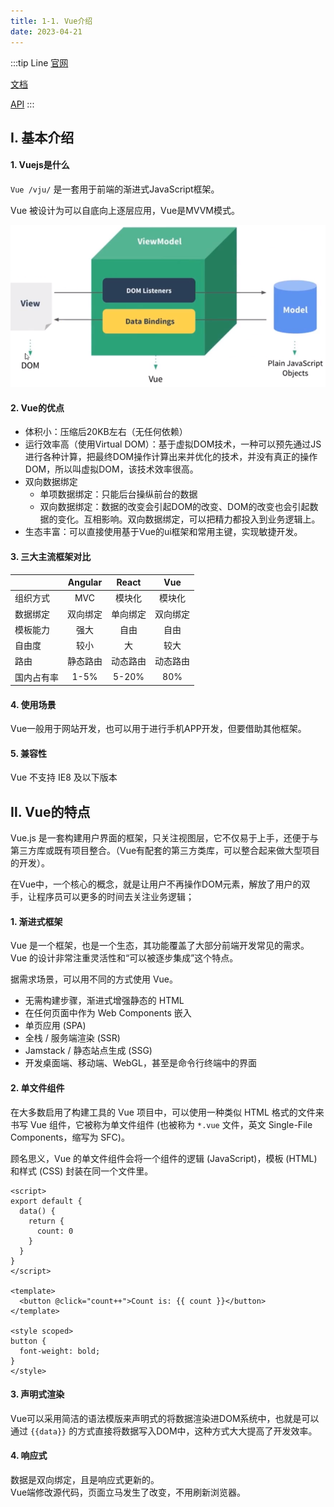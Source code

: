```yaml
---
title: 1-1. Vue介绍
date: 2023-04-21
---
```

:::tip Line
[官网](https://cn.vuejs.org/)

[文档](https://cn.vuejs.org/guide)   

[API](https://cn.vuejs.org/api/)
:::


## Ⅰ. 基本介绍
#### 1. Vuejs是什么
`Vue /vju/`  是一套用于前端的渐进式JavaScript框架。

Vue 被设计为可以自底向上逐层应用，Vue是MVVM模式。

![1-1-1](/img/vue/vue/1-1-1.png)


#### 2. Vue的优点
- 体积小：压缩后20KB左右（无任何依赖）
- 运行效率高（使用Virtual DOM）：基于虚拟DOM技术，一种可以预先通过JS进行各种计算，把最终DOM操作计算出来并优化的技术，并没有真正的操作DOM，所以叫虚拟DOM，该技术效率很高。
- 双向数据绑定
    - 单项数据绑定：只能后台操纵前台的数据
    - 双向数据绑定：数据的改变会引起DOM的改变、DOM的改变也会引起数据的变化。互相影响。双向数据绑定，可以把精力都投入到业务逻辑上。
- 生态丰富：可以直接使用基于Vue的ui框架和常用主键，实现敏捷开发。

#### 3. 三大主流框架对比
|       | Angular | React |  Vue |
| :---- | :-----: | :---: | :--: |
| 组织方式  |   MVC   |  模块化  |  模块化 |
| 数据绑定  |   双向绑定  |  单向绑定 | 双向绑定 |
| 模板能力  |    强大   |   自由  |  自由  |
| 自由度   |    较小   |   大   |  较大  |
| 路由    |   静态路由  |  动态路由 | 动态路由 |
| 国内占有率 |   1-5%  | 5-20% |  80% |

#### 4. 使用场景
Vue一般用于网站开发，也可以用于进行手机APP开发，但要借助其他框架。

#### 5. 兼容性
Vue 不支持 IE8 及以下版本


## Ⅱ. Vue的特点
Vue.js 是一套构建用户界面的框架，只关注视图层，它不仅易于上手，还便于与第三方库或既有项目整合。（Vue有配套的第三方类库，可以整合起来做大型项目的开发）。

在Vue中，一个核心的概念，就是让用户不再操作DOM元素，解放了用户的双手，让程序员可以更多的时间去关注业务逻辑；

#### 1. 渐进式框架
Vue 是一个框架，也是一个生态，其功能覆盖了大部分前端开发常见的需求。Vue 的设计非常注重灵活性和“可以被逐步集成”这个特点。

据需求场景，可以用不同的方式使用 Vue。

- 无需构建步骤，渐进式增强静态的 HTML
- 在任何页面中作为 Web Components 嵌入
- 单页应用 (SPA)
- 全栈 / 服务端渲染 (SSR)
- Jamstack / 静态站点生成 (SSG)
- 开发桌面端、移动端、WebGL，甚至是命令行终端中的界面

#### 2. 单文件组件
在大多数启用了构建工具的 Vue 项目中，可以使用一种类似 HTML 格式的文件来书写 Vue 组件，它被称为单文件组件 (也被称为 `*.vue` 文件，英文 Single-File Components，缩写为 SFC)。

顾名思义，Vue 的单文件组件会将一个组件的逻辑 (JavaScript)，模板 (HTML) 和样式 (CSS) 封装在同一个文件里。
```vue
<script>
export default {
  data() {
    return {
      count: 0
    }
  }
}
</script>

<template>
  <button @click="count++">Count is: {{ count }}</button>
</template>

<style scoped>
button {
  font-weight: bold;
}
</style>
```

#### 3. 声明式渲染
Vue可以采用简洁的语法模版来声明式的将数据渲染进DOM系统中，也就是可以通过 `{{data}}` 的方式直接将数据写入DOM中，这种方式大大提高了开发效率。

#### 4. 响应式
数据是双向绑定，且是响应式更新的。   
Vue端修改源代码，页面立马发生了改变，不用刷新浏览器。
